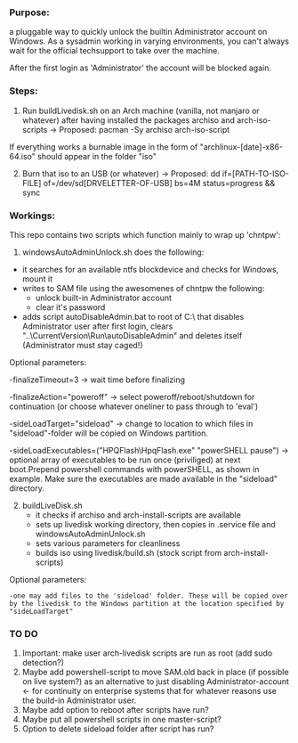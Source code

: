 ### Purpose: 
a pluggable way to quickly unlock the builtin Administrator account on Windows. As a sysadmin working in varying environments, you can't always wait for the official techsupport to take over the machine. 

After the first login as 'Administrator' the account will be blocked again.

### Steps:
1. Run buildLivedisk.sh on an Arch machine (vanilla, not manjaro or whatever) after having installed the packages archiso and arch-iso-scripts
-> Proposed: pacman -Sy archiso arch-iso-script

If everything works a burnable image in the form of "archlinux-[date]-x86-64.iso" should appear in the folder "iso"

2. Burn that iso to an USB (or whatever)
-> Proposed: dd if=[PATH-TO-ISO-FILE] of=/dev/sd[DRVELETTER-OF-USB] bs=4M status=progress && sync

### Workings:
This repo contains two scripts which function mainly to wrap up 'chntpw':

1. windowsAutoAdminUnlock.sh does the following: 
- it searches for an available ntfs blockdevice and checks for Windows, mount it
- writes to SAM file using the awesomenes of chntpw the following:
	- unlock built-in Administrator account
	- clear it's password
- adds script autoDisableAdmin.bat to root of C:\ that disables Administrator user after first login, clears "..\CurrentVersion\Run\autoDisableAdmin" and deletes itself (Administrator must stay caged!)

Optional parameters:

   -finalizeTimeout=3 -> wait time before finalizing

   -finalizeAction="poweroff" -> select poweroff/reboot/shutdown for continuation (or choose whatever oneliner to pass through to 'eval')

   -sideLoadTarget="sideload" -> change to location to which files in "sideload"-folder will be copied on Windows partition.

   -sideLoadExecutables=("HPQFlash\HpqFlash.exe" "powerSHELL pause") -> optional array of executables to be run once (priviliged) at next boot.Prepend powershell commands with powerSHELL, as shown in example. Make sure the executables are made available in the "sideload" directory.

2. buildLiveDisk.sh
	- it checks if archiso and arch-install-scripts are available
	- sets up livedisk working directory, then copies in .service file and windowsAutoAdminUnlock.sh
	- sets various parameters for cleanliness
	- builds iso using livedisk/build.sh (stock script from arch-install-scripts)

Optional parameters:

	-one may add files to the 'sideload' folder. These will be copied over by the livedisk to the Windows partition at the location specified by "sideLoadTarget"

### TO DO
1. Important: make user arch-livedisk scripts are run as root (add sudo detection?) 
2. Maybe add powershell-script to move SAM.old back in place (if possible on live system?) as an alternative to just disabling Administrator-account <- for continuity on enterprise systems that for whatever reasons use the build-in Administrator user.
3. Maybe add option to reboot after scripts have run? 
4. Maybe put all powershell scripts in one master-script?
5. Option to delete sideload folder after script has run?
